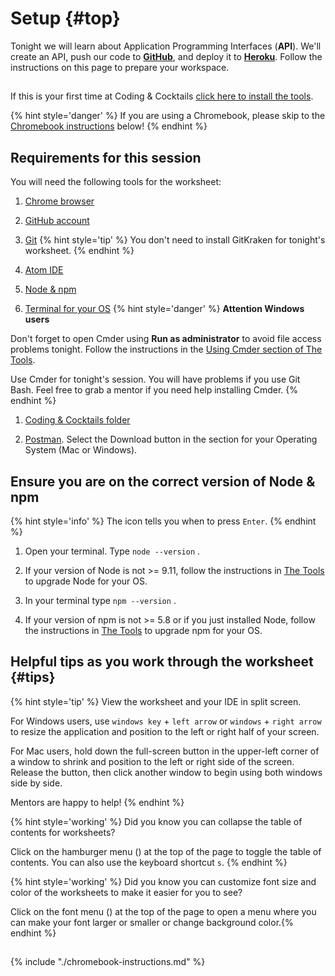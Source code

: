 # Setup {#top}
Tonight we will learn about Application Programming Interfaces (**API**). We'll create an API, push our code to [**GitHub**](https://github.com), and deploy it to [**Heroku**](https://www.heroku.com/). Follow the instructions on this page to prepare your workspace.

<!-- trick markdown to give me a little space between these two sections of text -->
## 
If this is your first time at Coding & Cocktails [click here to install the tools](http://bit.ly/CnCTheTools). 

{% hint style='danger' %}
If you are using a Chromebook, please skip to the [Chromebook instructions](#chromebook-instructions) below!
{% endhint %}


## Requirements for this session

You will need the following tools for the worksheet:
1. [Chrome browser](https://codingandcocktailskc.gitbooks.io/coding-cocktails-the-tools/content/tools-browser/)

1. [GitHub account](https://codingandcocktailskc.gitbooks.io/coding-cocktails-the-tools/content/user-accounts/)

1. [Git](https://codingandcocktailskc.gitbooks.io/coding-cocktails-the-tools/content/tools-git/)
   {% hint style='tip' %}
You don't need to install GitKraken for tonight's worksheet.
   {% endhint %}

1. [Atom IDE](https://codingandcocktailskc.gitbooks.io/coding-cocktails-the-tools/content/tools-atom/)

1. [Node & npm](https://codingandcocktailskc.gitbooks.io/coding-cocktails-the-tools/content/tools-node/)

1. [Terminal for your OS](https://codingandcocktailskc.gitbooks.io/coding-cocktails-the-tools/content/tools-command-line/)
   {% hint style='danger' %}
**Attention Windows users**

Don't forget to open Cmder using **Run as administrator** to avoid file access problems tonight. Follow the instructions in the [Using Cmder section of The Tools](https://codingandcocktailskc.gitbooks.io/coding-cocktails-the-tools/content/tools-command-line/cmder.html#using-cmder).


Use Cmder for tonight's session. You will have problems if you use Git Bash. Feel free to grab a mentor if you need help installing Cmder.
   {% endhint %}

1. [Coding & Cocktails folder](https://codingandcocktailskc.gitbooks.io/coding-cocktails-the-tools/content/tips-directory-structure/)

1. [Postman](https://www.getpostman.com/apps). Select the Download button in the section for your Operating System (Mac or Windows). 


## Ensure you are on the correct version of Node & npm

{% hint style='info' %}
The <i class="fa fa-share fa-rotate-180"></i> icon tells you when to press `Enter`.
{% endhint %}

1.  Open your terminal. Type `node --version` <i class="fa fa-share fa-rotate-180"></i>.

1. If your version of Node is not >= 9.11, follow the instructions in [The Tools](https://codingandcocktailskc.gitbooks.io/coding-cocktails-the-tools/content/tools-node/) to upgrade Node for your OS.

1. In your terminal type `npm --version` <i class="fa fa-share fa-rotate-180"></i>.

1. If your version of npm is not >= 5.8 or if you just installed Node, follow the instructions in [The Tools](https://codingandcocktailskc.gitbooks.io/coding-cocktails-the-tools/content/tools-node/#npm) to upgrade npm for your OS.


## Helpful tips as you work through the worksheet {#tips}

{% hint style='tip' %}
View the worksheet and your IDE in split screen. 

For Windows users, use `windows key` + `left arrow` or `windows` + `right arrow` to resize the application and position to the left or right half of your screen.

For Mac users, hold down the full-screen button in the upper-left corner of a window to shrink and position to the left or right side of the screen. Release the button, then click another window to begin using both windows side by side.

Mentors are happy to help!
{% endhint %}

{% hint style='working' %}
Did you know you can collapse the table of contents for worksheets?

Click on the hamburger menu (<i class="fa fa-bars" aria-hidden="true"></i>) at the top of the page to toggle the table of contents. You can also use the keyboard shortcut `s`.
{% endhint %}

{% hint style='working' %}
Did you know you can customize font size and color of the worksheets to make it easier for you to see?

Click on the font menu (<i class="fa fa-font" aria-hidden="true"></i>) at the top of the page to open a menu where you can make your font larger or smaller or change background color.{% endhint %}

<!-- trick markdown to give me a little space between these two sections of text -->
## 
<!--sec data-title="Chromebook instructions" data-id="section0" data-show=true data-collapse=true ces-->
{% include "./chromebook-instructions.md" %}
<!--endsec-->
